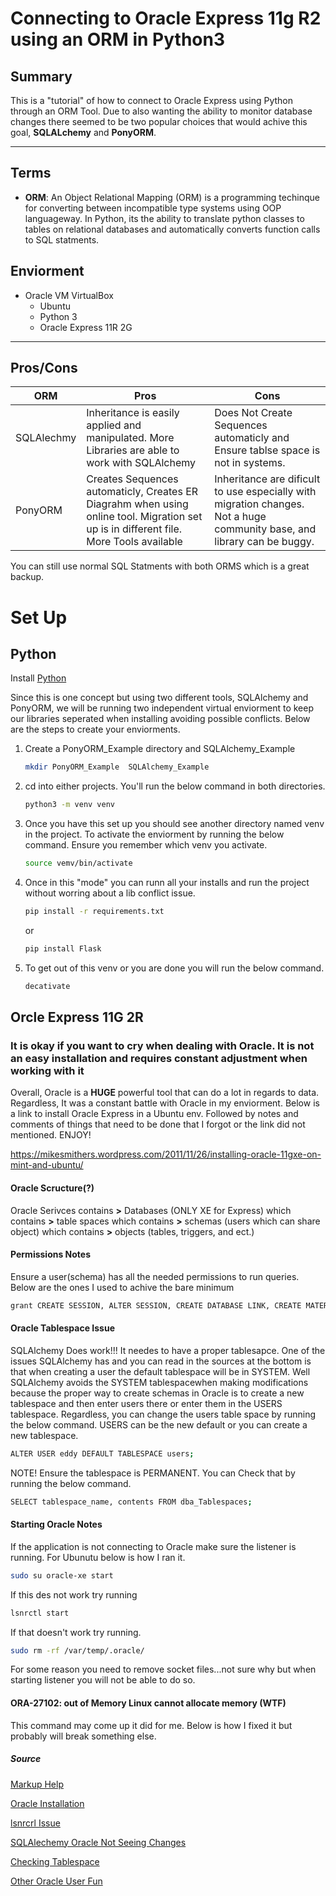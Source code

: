 # Connecting to Oracle Express 11g R2 using an ORM in Python3

## Summary

This is a "tutorial" of how to connect to Oracle Express using Python through an ORM Tool. Due to also wanting the ability to monitor database changes there seemed to be two popular choices that would achive this goal, **SQLALchemy** and **PonyORM**.

____________

## Terms

* **ORM**: An Object Relational Mapping (ORM) is a programming techinque for converting between incompatible type systems using OOP languageway. In Python, its the ability to translate python classes to tables on relational databases and automatically converts function calls to SQL statments.

## Enviorment

* Oracle VM VirtualBox
  * Ubuntu
  * Python 3
  * Oracle Express 11R 2G

____________

## Pros/Cons

ORM  | Pros  | Cons
---|---|---
SQLAlechmy | Inheritance is easily applied and manipulated. More Libraries are able to work with SQLAlchemy | Does Not Create Sequences automaticly and Ensure tablse space is not in systems.
PonyORM    | Creates Sequences automaticly, Creates ER Diagrahm when using online tool. Migration set up is in different file. More Tools available | Inheritance are dificult to use especially with migration changes. Not a huge community base, and library can be buggy.

You can still use normal SQL Statments with both ORMS which is a great backup.

Set Up
======
## Python

Install [Python](https://www.python.org/)

Since this is one concept but using two different tools, SQLAlchemy and PonyORM, we will be running two independent virtual enviorment to keep our libraries seperated when installing avoiding possible conflicts. Below are the steps to create your enviorments.

1) Create a PonyORM_Example directory and SQLAlchemy_Example

    ```sh
    mkdir PonyORM_Example  SQLAlchemy_Example
    ```

2) cd into either projects. You'll run the below command in both directories.

    ```sh
    python3 -m venv venv
    ```

3) Once you have this set up you should see another directory named venv in the project. To activate the enviorment by running the below command. Ensure you remember which venv you activate.

    ```bash
    source vemv/bin/activate
    ```

4) Once in this "mode" you can runn all your installs and run the project without worring about a lib conflict issue.

    ```bash
    pip install -r requirements.txt
    ```
    or  
    ```bash
    pip install Flask
    ```

5) To get out of this venv or you are done you will run the below command.

    ```bash
    decativate
    ```

## Orcle Express 11G 2R

### It is okay if you want to cry when dealing with Oracle. It is not an easy installation and requires constant adjustment when working with it

Overall, Oracle is a **HUGE** powerful tool that can do a lot in regards to data. Regardless, It was a constant battle with Oracle in my enviorment. Below is a link to install Oracle Express in a Ubuntu env. Followed by notes and comments of things that need to be done that I forgot or the link did not mentioned. ENJOY!

https://mikesmithers.wordpress.com/2011/11/26/installing-oracle-11gxe-on-mint-and-ubuntu/

#### Oracle Scructure(?)

Oracle Serivces contains **>** Databases (ONLY XE for Express) which contains **>** table spaces which contains **>** schemas (users which can share object) which contains **>** objects (tables, triggers, and ect.)

#### Permissions Notes

Ensure a user(schema) has all the needed permissions to run queries. Below are the ones I used to achive the bare minimum

```bash
grant CREATE SESSION, ALTER SESSION, CREATE DATABASE LINK, CREATE MATERIALIZED VIEW, CREATE PROCEDURE, CREATE PUBLIC SYNONYM, CREATE ROLE, CREATE SEQUENCE, CREATE SYNONYM, CREATE TABLE, CREATE TRIGGER,CREATE TYPE, CREATE VIEW, UNLIMITED TABLESPACE, DROP ANY SEQUENCE, CREATE SEQUENCE, CREATE ANY SEQUENCE, ALTER ANY SEQUENCE to eddy;
```

#### Oracle Tablespace Issue

SQLAlchemy Does work!!! It needes to have a proper tablesapce. One of the issues SQLAlchemy has and you can read in the sources at the bottom is that when creating a user the default tablespace will be in SYSTEM. Well SQLAlchemy avoids the SYSTEM tablespacewhen making modifications because the proper way to create schemas in Oracle is to create a new tablespace and then enter users there or enter them in the USERS tablespace. Regardless, you can change the users table space by running the below command. USERS can be the new default or you can create a new tablespace.

```sh
ALTER USER eddy DEFAULT TABLESPACE users;
```

NOTE! Ensure the tablespace is PERMANENT. You can Check that by running the below command.

```sh
SELECT tablespace_name, contents FROM dba_Tablespaces;
```

#### Starting Oracle Notes

If the application is not connecting to Oracle make sure the listener is running. For Ubunutu below is how I ran it.

```sh
sudo su oracle-xe start
```

If this des not work try running

```sh
lsnrctl start
```

If that doesn't work try running.

```sh
sudo rm -rf /var/temp/.oracle/
```

For some reason you need to remove socket files...not sure why but when starting listener you will not be able to do so.

#### ORA-27102: out of Memory Linux cannot allocate memory (WTF)

This command may come up it did for me. Below is how I fixed it but probably will break something else.

##### Source

[Markup Help](https://confluence.atlassian.com/bitbucketserver/markdown-syntax-guide-776639995.html)

[Oracle Installation](https://mikesmithers.wordpress.com/2011/11/26/installing-oracle-11gxe-on-mint-and-ubuntu/)

[lsnrcrl Issue](https://knowledge.exlibrisgroup.com/Primo/Knowledge_Articles/Oracle_Listener_fails_to_start%2C_error_messages_TNS-12555%2C_TNS-12560%2C_TNS-00525)

[SQLAlechemy Oracle Not Seeing Changes](https://groups.google.com/forum/#!msg/sqlalchemy-alembic/Q32ErOhqyiM/OA6blzebDQAJ)

[Checking Tablespace](http://dbaclass.com/article/ora-30033-undo-tablespace-cannot-be-specified-as-default-user-tablespace/)

[Other Oracle User Fun](www.siue.edu/~dbock/cmis565/module14-1-users.htm)

